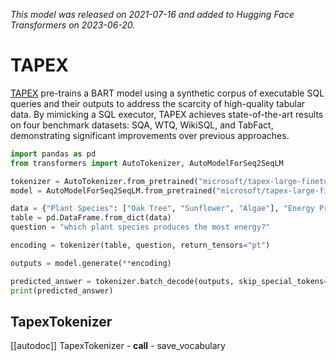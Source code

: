 <!--Copyright 2022 The HuggingFace Team. All rights reserved.

Licensed under the Apache License, Version 2.0 (the "License"); you may not use this file except in compliance with
the License. You may obtain a copy of the License at

http://www.apache.org/licenses/LICENSE-2.0

Unless required by applicable law or agreed to in writing, software distributed under the License is distributed on
an "AS IS" BASIS, WITHOUT WARRANTIES OR CONDITIONS OF ANY KIND, either express or implied. See the License for the
specific language governing permissions and limitations under the License.

⚠️ Note that this file is in Markdown but contain specific syntax for our doc-builder (similar to MDX) that may not be
rendered properly in your Markdown viewer.

-->
*This model was released on 2021-07-16 and added to Hugging Face Transformers on 2023-06-20.*

# TAPEX

[TAPEX](https://huggingface.co/papers/2107.07653) pre-trains a BART model using a synthetic corpus of executable SQL queries and their outputs to address the scarcity of high-quality tabular data. By mimicking a SQL executor, TAPEX achieves state-of-the-art results on four benchmark datasets: SQA, WTQ, WikiSQL, and TabFact, demonstrating significant improvements over previous approaches.

<hfoptions id="usage">
<hfoption id="AutoModel">

```py
import pandas as pd
from transformers import AutoTokenizer, AutoModelForSeq2SeqLM

tokenizer = AutoTokenizer.from_pretrained("microsoft/tapex-large-finetuned-wtq")
model = AutoModelForSeq2SeqLM.from_pretrained("microsoft/tapex-large-finetuned-wtq", dtype="auto")

data = {"Plant Species": ["Oak Tree", "Sunflower", "Algae"], "Energy Production Rate (ATP/photosynthesis)": ["High", "Medium", "Very High"]}
table = pd.DataFrame.from_dict(data)
question = "which plant species produces the most energy?"

encoding = tokenizer(table, question, return_tensors="pt")

outputs = model.generate(**encoding)

predicted_answer = tokenizer.batch_decode(outputs, skip_special_tokens=True)[0]
print(predicted_answer)
```

</hfoption>
</hfoptions>

## TapexTokenizer

[[autodoc]] TapexTokenizer
    - __call__
    - save_vocabulary

